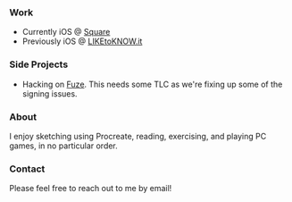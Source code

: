### Work
- Currently iOS @ [Square](https://squareup.com)
- Previously iOS @ [LIKEtoKNOW.it](https://apps.apple.com/us/app/liketoknow-it/id1154027990)

### Side Projects
- Hacking on [Fuze](https://www.getfuze.app). This needs some TLC as we're fixing up some of the signing issues.

### About
I enjoy sketching using Procreate, reading, exercising, and playing PC games, in no particular order.

### Contact
Please feel free to reach out to me by email!
